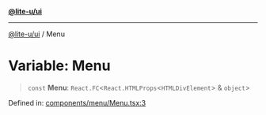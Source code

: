 [**@lite-u/ui**](../README.md)

***

[@lite-u/ui](../README.md) / Menu

# Variable: Menu

> `const` **Menu**: `React.FC`\<`React.HTMLProps`\<`HTMLDivElement`\> & `object`\>

Defined in: [components/menu/Menu.tsx:3](https://github.com/lite-u/ui/blob/a3383afe980399ed13aacd297829ecf246b98c24/src/components/menu/Menu.tsx#L3)

